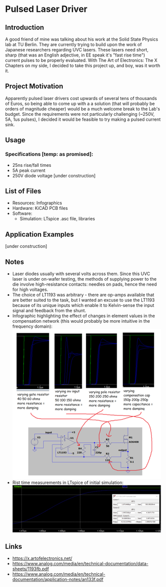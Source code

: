 # Pulsed Laser Driver
## Introduction
A good friend of mine was talking about his work at the Solid State Physics lab at TU Berlin. They are currently trying to build upon the work of Japanese researchers regarding UVC lasers. These lasers need short, sharp (that was an English adjective, in EE speak it's "fast rise time") current pulses to be properly evaluated. With The Art of Electronics: The X Chapters on my side, I decided to take this project up, and boy, was it worth it. 
## Project Motivation
Apparently pulsed laser drivers cost upwards of several tens of thousands of Euros, so being able to come up with a a solution (that will probably be orders of magnitude cheaper) would be a much welcome break to the Lab's budget. Since the requirements were not particularly challenging (~250V, 5A, 1us pulses), I decided it would be feasible to try making a pulsed current sink.
## Usage
### Specifications [temp: as promised]:
- 25ns rise/fall times
- 5A peak current
- 250V diode voltage
[under construction]
## List of Files
- Resources: Infographics
- Hardware: KiCAD PCB files
- Software:
  - Simulation: LTspice .asc file, libraries
## Application Examples
[under construction]
## Notes
- Laser diodes usually with several volts across them. Since this UVC laser is under on-wafer testing, the methods of supplying power to the die involve high-resistance contacts: needles on pads, hence the need for high voltages.
- The choice of LT1193 was arbitrary - there are op-amps available that are better suited to the task, but I wanted an excuse to use the LT1193 because of its unique inputs which enable it to Kelvin-sense the input signal and feedback from the shunt. 
- Infographic highlighting the effect of changes in element values in the compensation network (this would probably be more intuitive in the frequency domain):
![Infographic](https://github.com/NNNILabs/Pulsed-Laser-Driver/blob/main/Resources/compensation.png)
- Rist time measurements in LTspice of initial simulation:
![Infographic](https://github.com/NNNILabs/Pulsed-Laser-Driver/blob/main/Resources/risetime.PNG)
## Links
- https://x.artofelectronics.net/
- https://www.analog.com/media/en/technical-documentation/data-sheets/1193fb.pdf
- https://www.analog.com/media/en/technical-documentation/application-notes/an133f.pdf
